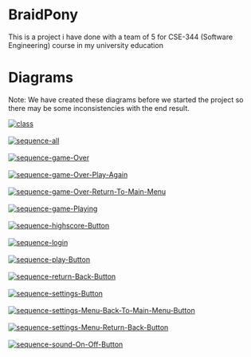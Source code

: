 # BraidPony
This is a project i have done with a team of 5 for CSE-344 (Software Engineering) course in my university education

# Diagrams
Note: We have created these diagrams before we started the project so there may be some inconsistencies with the end result. 

<a href="https://postimg.cc/fVMQT0vf" target="_blank"><img src="https://i.postimg.cc/fVMQT0vf/class.png" alt="class"/></a><br/><br/>
<a href="https://postimg.cc/dhnP7tHP" target="_blank"><img src="https://i.postimg.cc/dhnP7tHP/sequence-all.png" alt="sequence-all"/></a><br/><br/>
<a href="https://postimg.cc/2VfP2BgN" target="_blank"><img src="https://i.postimg.cc/2VfP2BgN/sequence-game-Over.png" alt="sequence-game-Over"/></a><br/><br/>
<a href="https://postimg.cc/KRrCV8yk" target="_blank"><img src="https://i.postimg.cc/KRrCV8yk/sequence-game-Over-Play-Again.png" alt="sequence-game-Over-Play-Again"/></a><br/><br/>
<a href="https://postimg.cc/BjSRGfqh" target="_blank"><img src="https://i.postimg.cc/BjSRGfqh/sequence-game-Over-Return-To-Main-Menu.png" alt="sequence-game-Over-Return-To-Main-Menu"/></a><br/><br/>
<a href="https://postimg.cc/bZmWyVrq" target="_blank"><img src="https://i.postimg.cc/bZmWyVrq/sequence-game-Playing.png" alt="sequence-game-Playing"/></a><br/><br/>
<a href="https://postimg.cc/yJW5kh3c" target="_blank"><img src="https://i.postimg.cc/yJW5kh3c/sequence-highscore-Button.png" alt="sequence-highscore-Button"/></a><br/><br/>
<a href="https://postimg.cc/f3FPX3YF" target="_blank"><img src="https://i.postimg.cc/f3FPX3YF/sequence-login.png" alt="sequence-login"/></a><br/><br/>
<a href="https://postimg.cc/jn63GZB0" target="_blank"><img src="https://i.postimg.cc/jn63GZB0/sequence-play-Button.png" alt="sequence-play-Button"/></a><br/><br/>
<a href="https://postimg.cc/4HRFLrLQ" target="_blank"><img src="https://i.postimg.cc/4HRFLrLQ/sequence-return-Back-Button.png" alt="sequence-return-Back-Button"/></a><br/><br/>
<a href="https://postimg.cc/FdLBx9ZK" target="_blank"><img src="https://i.postimg.cc/FdLBx9ZK/sequence-settings-Button.png" alt="sequence-settings-Button"/></a><br/><br/>
<a href="https://postimg.cc/qg2Fhvqb" target="_blank"><img src="https://i.postimg.cc/qg2Fhvqb/sequence-settings-Menu-Back-To-Main-Menu-Button.png" alt="sequence-settings-Menu-Back-To-Main-Menu-Button"/></a><br/><br/>
<a href="https://postimg.cc/ZCZMrzyT" target="_blank"><img src="https://i.postimg.cc/ZCZMrzyT/sequence-settings-Menu-Return-Back-Button.png" alt="sequence-settings-Menu-Return-Back-Button"/></a><br/><br/>
<a href="https://postimg.cc/w7Vb24hD" target="_blank"><img src="https://i.postimg.cc/w7Vb24hD/sequence-sound-On-Off-Button.png" alt="sequence-sound-On-Off-Button"/></a><br/><br/>
